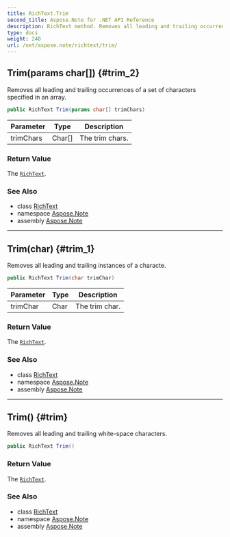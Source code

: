 ```yaml
---
title: RichText.Trim
second_title: Aspose.Note for .NET API Reference
description: RichText method. Removes all leading and trailing occurrences of a set of characters specified in an array
type: docs
weight: 240
url: /net/aspose.note/richtext/trim/
---
```

## Trim(params char[]) {#trim_2}

Removes all leading and trailing occurrences of a set of characters specified in an array.

```csharp
public RichText Trim(params char[] trimChars)
```

| Parameter | Type | Description |
| --- | --- | --- |
| trimChars | Char[] | The trim chars. |

### Return Value

The [`RichText`](../).

### See Also

* class [RichText](../)
* namespace [Aspose.Note](../../richtext/)
* assembly [Aspose.Note](../../../)

---

## Trim(char) {#trim_1}

Removes all leading and trailing instances of a characte.

```csharp
public RichText Trim(char trimChar)
```

| Parameter | Type | Description |
| --- | --- | --- |
| trimChar | Char | The trim char. |

### Return Value

The [`RichText`](../).

### See Also

* class [RichText](../)
* namespace [Aspose.Note](../../richtext/)
* assembly [Aspose.Note](../../../)

---

## Trim() {#trim}

Removes all leading and trailing white-space characters.

```csharp
public RichText Trim()
```

### Return Value

The [`RichText`](../).

### See Also

* class [RichText](../)
* namespace [Aspose.Note](../../richtext/)
* assembly [Aspose.Note](../../../)


